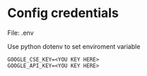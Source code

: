 # Config credentials

File: .env

Use python dotenv to set enviroment variable

```
GOOGLE_CSE_KEY=<YOU KEY HERE>
GOOGLE_API_KEY=<YOU KEY HERE>
```